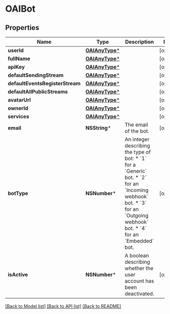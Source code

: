 # OAIBot

## Properties
Name | Type | Description | Notes
------------ | ------------- | ------------- | -------------
**userId** | [**OAIAnyType***](.md) |  | [optional] 
**fullName** | [**OAIAnyType***](.md) |  | [optional] 
**apiKey** | [**OAIAnyType***](.md) |  | [optional] 
**defaultSendingStream** | [**OAIAnyType***](.md) |  | [optional] 
**defaultEventsRegisterStream** | [**OAIAnyType***](.md) |  | [optional] 
**defaultAllPublicStreams** | [**OAIAnyType***](.md) |  | [optional] 
**avatarUrl** | [**OAIAnyType***](.md) |  | [optional] 
**ownerId** | [**OAIAnyType***](.md) |  | [optional] 
**services** | [**OAIAnyType***](.md) |  | [optional] 
**email** | **NSString*** | The email of the bot.  | [optional] 
**botType** | **NSNumber*** | An integer describing the type of bot: * &#x60;1&#x60; for a &#x60;Generic&#x60; bot. * &#x60;2&#x60; for an &#x60;Incoming webhook&#x60; bot. * &#x60;3&#x60; for an &#x60;Outgoing webhook&#x60; bot. * &#x60;4&#x60; for an &#x60;Embedded&#x60; bot.  | [optional] 
**isActive** | **NSNumber*** | A boolean describing whether the user account has been deactivated.  | [optional] 

[[Back to Model list]](../README.md#documentation-for-models) [[Back to API list]](../README.md#documentation-for-api-endpoints) [[Back to README]](../README.md)


